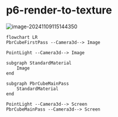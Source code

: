 # p6-render-to-texture

![image-20241109115144350](./assets/image.gif)

```mermaid
flowchart LR
PbrCubeFirstPass --Camera3d--> Image

PointLight --Camera3d--> Image

subgraph StandardMaterial
	Image
end

subgraph PbrCubeMainPass
	StandardMaterial
end

PointLight --Camera3d--> Screen
PbrCubeMainPass --Camera3d--> Screen
```

